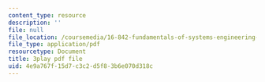```yaml
---
content_type: resource
description: ''
file: null
file_location: /coursemedia/16-842-fundamentals-of-systems-engineering-fall-2015/4e9a767f15d7c3c2d5f83b6e070d318c_-Km2237G0P8.pdf
file_type: application/pdf
resourcetype: Document
title: 3play pdf file
uid: 4e9a767f-15d7-c3c2-d5f8-3b6e070d318c
---
```

